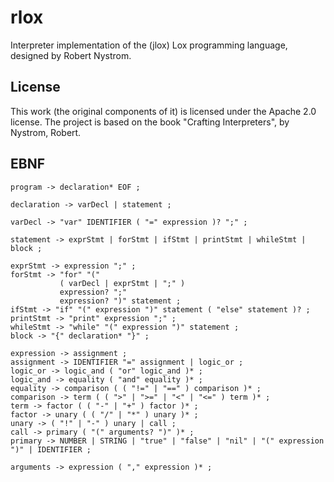# rlox

Interpreter implementation of the (jlox) Lox programming language, designed by Robert Nystrom.

## License

This work (the original components of it) is licensed under the Apache 2.0 license.
The project is based on the book "Crafting Interpreters", by Nystrom, Robert.

## EBNF

```ebnf
program -> declaration* EOF ;

declaration -> varDecl | statement ;

varDecl -> "var" IDENTIFIER ( "=" expression )? ";" ;

statement -> exprStmt | forStmt | ifStmt | printStmt | whileStmt | block ;

exprStmt -> expression ";" ;
forStmt -> "for" "("
           ( varDecl | exprStmt | ";" )
           expression? ";"
           expression? ")" statement ;
ifStmt -> "if" "(" expression ")" statement ( "else" statement )? ;
printStmt -> "print" expression ";" ;
whileStmt -> "while" "(" expression ")" statement ;
block -> "{" declaration* "}" ;

expression -> assignment ;
assignment -> IDENTIFIER "=" assignment | logic_or ;
logic_or -> logic_and ( "or" logic_and )* ;
logic_and -> equality ( "and" equality )* ;
equality -> comparison ( ( "!=" | "==" ) comparison )* ;
comparison -> term ( ( ">" | ">=" | "<" | "<=" ) term )* ;
term -> factor ( ( "-" | "+" ) factor )* ;
factor -> unary ( ( "/" | "*" ) unary )* ;
unary -> ( "!" | "-" ) unary | call ;
call -> primary ( "(" arguments? ")" )* ;
primary -> NUMBER | STRING | "true" | "false" | "nil" | "(" expression ")" | IDENTIFIER ;

arguments -> expression ( "," expression )* ;
```
